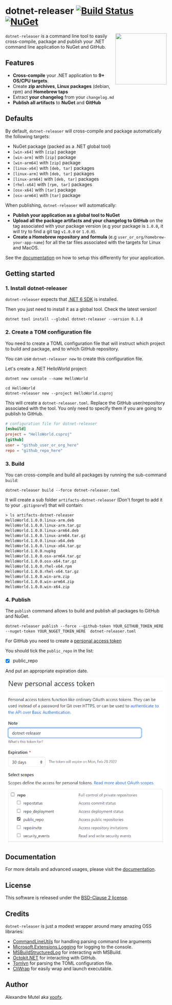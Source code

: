 # dotnet-releaser [![Build Status](https://github.com/xoofx/dotnet-releaser/workflows/ci/badge.svg?branch=main)](https://github.com/xoofx/dotnet-releaser/actions) [![NuGet](https://img.shields.io/nuget/v/dotnet-releaser.svg)](https://www.nuget.org/packages/dotnet-releaser/)

<img align="right" width="160px" height="160px" src="https://raw.githubusercontent.com/xoofx/dotnet-releaser/main/img/dotnet-releaser.png">

`dotnet-releaser` is a command line tool to easily cross-compile, package and publish your .NET command line application to NuGet and GitHub.

## Features

- **Cross-compile** your .NET application to **9+ OS/CPU targets**.
- Create **zip archives**, **Linux packages** (debian, rpm) and **Homebrew taps**
- Extract **your changelog** from your `changelog.md`
- **Publish all artifacts** to **NuGet** and **GitHub**

## Defaults

By default, `dotnet-releaser` will cross-compile and package automatically the following targets:

- NuGet package (packed as a .NET global tool)
- `[win-x64]` with `[zip]` package            
- `[win-arm]` with `[zip]` package            
- `[win-arm64]` with `[zip]` package          
- `[linux-x64]` with `[deb, tar]` packages    
- `[linux-arm]` with `[deb, tar]` packages    
- `[linux-arm64]` with `[deb, tar]` packages  
- `[rhel-x64]` with `[rpm, tar]` packages     
- `[osx-x64]` with `[tar]` package            
- `[osx-arm64]` with `[tar]` package          

When publishing, `dotnet-releaser` will automatically:

- **Publish your application as a global tool to NuGet**
- **Upload all the package artifacts and your changelog to GitHub** on the tag associated with your package version (e.g your package is `1.0.0`, it will try to find a git tag `v1.0.0` or `1.0.0`).
- **Create a Homebrew repository and formula**  (e.g `user_or_org/homebrew-your-app-name`) for all the tar files associated with the targets for Linux and MacOS.

See the [documentation](https://github.com/xoofx/dotnet-releaser/blob/main/doc/readme.md) on how to setup this differently for your application.
## Getting started

### 1. Install dotnet-releaser

`dotnet-releaser` expects that [.NET 6 SDK](https://dotnet.microsoft.com/en-us/download/dotnet/6.0) is installed.

Then you just need to install it as a global tool. Check the latest version!

```shell
dotnet tool install --global dotnet-releaser --version 0.1.0
```
### 2. Create a TOM configuration file

You need to create a TOML configuration file that will instruct which project to build and package, and to which GitHub repository.

You can use `dotnet-releaser new` to create this configuration file.

Let's create a .NET HelloWorld project:

```shell
dotnet new console --name HelloWorld
```

```shell
cd HelloWorld
dotnet-releaser new --project HelloWorld.csproj
```

This will create a `dotnet-releaser.toml`. Replace the GitHub user/repository associated with the tool. You only need to specify them if you are going to publish to GitHub.

```toml
# configuration file for dotnet-releaser
[msbuild]
project = "HelloWorld.csproj"
[github]
user = "github_user_or_org_here"
repo = "github_repo_here"
```

### 3. Build

You can cross-compile and build all packages by running the sub-command `build`:

```shell
dotnet-releaser build --force dotnet-releaser.toml
```

It will create a sub folder `artifacts-dotnet-releaser` (Don't forget to add it to your `.gitignore`!) that will contain:

```shell
> ls artifacts-dotnet-releaser
HelloWorld.1.0.0.linux-arm.deb        
HelloWorld.1.0.0.linux-arm.tar.gz     
HelloWorld.1.0.0.linux-arm64.deb      
HelloWorld.1.0.0.linux-arm64.tar.gz   
HelloWorld.1.0.0.linux-x64.deb        
HelloWorld.1.0.0.linux-x64.tar.gz     
HelloWorld.1.0.0.nupkg                
HelloWorld.1.0.0.osx-arm64.tar.gz     
HelloWorld.1.0.0.osx-x64.tar.gz       
HelloWorld.1.0.0.rhel-x64.rpm         
HelloWorld.1.0.0.rhel-x64.tar.gz      
HelloWorld.1.0.0.win-arm.zip          
HelloWorld.1.0.0.win-arm64.zip        
HelloWorld.1.0.0.win-x64.zip          
```
### 4. Publish

The `publish` command allows to build and publish all packages to GitHub and NuGet.

```shell
dotnet-releaser publish --force --github-token YOUR_GITHUB_TOKEN_HERE --nuget-token YOUR_NUGET_TOKEN_HERE  dotnet-releaser.toml
```

For GitHub you need to create a [personal access token](https://docs.github.com/en/authentication/keeping-your-account-and-data-secure/creating-a-personal-access-token)

You should tick the `public_repo` in the list:

- [x] public_repo

And put an appropriate expiration date.


![](img/github_new_personal_access_token.png)

## Documentation

For more details and advanced usages, please visit the [documentation](https://github.com/xoofx/dotnet-releaser/blob/main/doc/readme.md).
## License

This software is released under the [BSD-Clause 2 license](https://opensource.org/licenses/BSD-2-Clause). 

## Credits

`dotnet-releaser` is just a modest wrapper around many amazing OSS libraries:

- [CommandLineUtils](https://github.com/natemcmaster/CommandLineUtils) for handling parsing command line arguments
- [Microsoft.Extensions.Logging](https://github.com/dotnet/runtime/) for logging to the console.
- [MSBuildStructuredLog](https://github.com/KirillOsenkov/MSBuildStructuredLog) for interacting with MSBuild.
- [Octokit.NET](https://github.com/octokit/octokit.net) for interacting with GitHub.
- [Tomlyn](https://github.com/xoofx/Tomlyn) for parsing the TOML configuration file.
- [CliWrap](https://github.com/Tyrrrz/CliWrap) for easily wrap and launch executable.
## Author

Alexandre Mutel aka [xoofx](http://xoofx.com).
